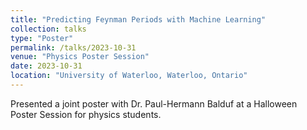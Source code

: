 ```yaml
---
title: "Predicting Feynman Periods with Machine Learning"
collection: talks
type: "Poster"
permalink: /talks/2023-10-31
venue: "Physics Poster Session"
date: 2023-10-31
location: "University of Waterloo, Waterloo, Ontario"
---
```


Presented a joint poster with Dr. Paul-Hermann Balduf at a Halloween Poster Session for physics students. 